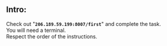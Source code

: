 ## Intro:

Check out "**`206.189.59.199:8007/first`**" and complete the task. <br/>
You will need a terminal. <br/> 
Respect the order of the instructions. <br/>
